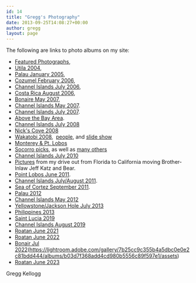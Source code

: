 ```yaml
---
id: 14
title: "Gregg's Photography"
date: 2013-09-25T14:08:27+00:00
author: gregg
layout: page
---
```

The following are links to photo albums on my site:

  * [Featured Photographs](/galleries/Featured%20Web%20Gallery/index.html), 
  * [Utila 2004](/galleries/Utila%202004/index.html), 
  * [Palau January 2005](/galleries/Palau%202005-01/index.html), 
  * [Cozumel February 2006](/galleries/Palau%202005-01/index.html), 
  * [Channel Islands July 2006](/galleries/Channel%20Islands%202006-07-15/index.html), 
  * [Costa Rica August 2006](/galleries/Costa%20Rica%202006-08/index.html), 
  * [Bonaire May 2007](/galleries/Bonaire%202007-05/index.html), 
  * [Channel Islands May 2007](/galleries/Channel%20Islands%202007-05/index.html). 
  * [Channel Islands July 2007](/galleries/Channel%20Islands%202010-07/index.html). 
  * [Above the Bay Area](/galleries/Above%20the%20Bay%20Area/index.html). 
  * [Channel Islands July 2008](/galleries/Channel%20Islands%202008-07/index.html)
  * [Nick's Cove 2008](/galleries/Nick's%20Cove/index.html)
  * [Wakatobi 2008](/galleries/Wakatobi%202008/index.html),  [people](/galleries/Wakatobi%20People/index.html), and  [slide show](http://www.youtube.com/watch?v=hKPmnpv7tq0) 
  * [Monterey & Pt. Lobos](/galleries/Monterey%20January%202009/index.html) 
  * [Socorro picks](/galleries/Socorro%20Picks/index.html), as well as [many others](/galleries/Socorro%202010-04/index.html)
  * [Channel Islands July 2010](/galleries/Channel%20Islands%202010-07/index.html)
  * [Pictures](/galleries/Western%20Road%20Trip/index.html) from my drive out from Florida to California moving Brother-Inlaw Jeff Katz and Bear. 
  * [Point Lobos June 2011](/galleries/PtLobos2011-06/index.html). 
  * [Channel Islands July/August 2011](/galleries/Western%20Road%20Trip/index.html). 
  * [Sea of Cortez September 2011](/galleries/Sea%20of%20Cortez%202011-09/index.html). 
  * [Palau 2012](/galleries/Palau%202012-01/index.html)
  * [Channel Islands May 2012](/galleries/Channel%20Islands%202012-05/index.html)
  * [Yellowstone/Jackson Hole July 2013](https://lightroom.adobe.com/gallery/7b25cc9c355b4a5dbc0e0e2c81bdd444/albums/10100213cb9f4ce4a164f65c6d4c28d7/assets)
  * [Philippines 2013](https://lightroom.adobe.com/gallery/7b25cc9c355b4a5dbc0e0e2c81bdd444/albums/33183a6765534ef68446718b9f2e1d66/assets)
  * [Saint Lucia 2019](https://lightroom.adobe.com/gallery/7b25cc9c355b4a5dbc0e0e2c81bdd444/albums/fdb9b965729c40aea5a985bafe808c23/assets)
  * [Channel Islands August 2019](https://lightroom.adobe.com/gallery/7b25cc9c355b4a5dbc0e0e2c81bdd444/albums/0d333bc2db4e4f888d863e7cb9c4aaf5/assets)
  * [Roatan June 2021](https://lightroom.adobe.com/gallery/7b25cc9c355b4a5dbc0e0e2c81bdd444/albums/4c0d6945ebc842eaa3f2ec6bea956495/assets)
  * [Roatan June 2022](https://lightroom.adobe.com/gallery/7b25cc9c355b4a5dbc0e0e2c81bdd444/albums/27b8221b605a4f3f8a2b2d738bfc0f4b/assets)
  * [Bonair Jul 2022]()(https://lightroom.adobe.com/gallery/7b25cc9c355b4a5dbc0e0e2c81bdd444/albums/b03d7f368add4cd980b5556c89f597e1/assets)
  * [Roatan June 2023](https://lightroom.adobe.com/gallery/7b25cc9c355b4a5dbc0e0e2c81bdd444/albums/f707cb7d7dd54147bf7d368cf9f50293/assets)

Gregg Kellogg